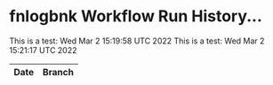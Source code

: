 # fnlogbnk Workflow Run History...

This is a test: Wed Mar  2 15:19:58 UTC 2022
This is a test: Wed Mar  2 15:21:17 UTC 2022

| Date | Branch |
|------|--------|